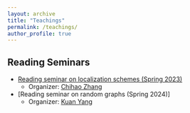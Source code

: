 ```yaml
---
layout: archive
title: "Teachings"
permalink: /teachings/
author_profile: true
---
```


## Reading Seminars
* [Reading seminar on localization schemes (Spring 2023)](https://notes.sjtu.edu.cn/s/srjxIefo_)
  * Organizer: [Chihao Zhang](http://chihaozhang.com/)
* [Reading seminar on random graphs (Spring 2024)]
  * Organizer: [Kuan Yang](https://jhc.sjtu.edu.cn/~kuanyang/)